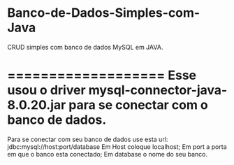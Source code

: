 # Banco-de-Dados-Simples-com-Java
CRUD simples com banco de dados MySQL em JAVA.

===================
Esse usou o driver mysql-connector-java-8.0.20.jar para se conectar com o banco de dados.
===================

Para se conectar com seu banco de dados use esta url:
jdbc:mysql://host:port/database
Em Host coloque localhost;
Em port a porta em que o banco esta conectado;
Em database o nome do seu banco.



